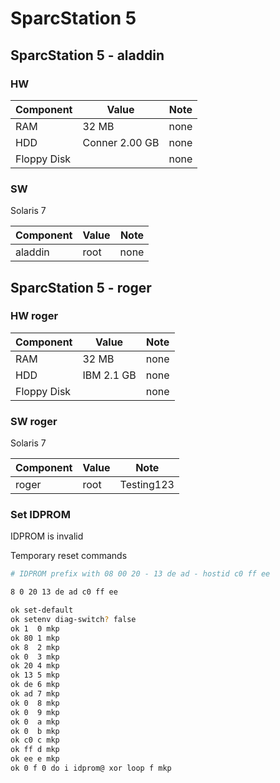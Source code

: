 # SparcStation 5

## SparcStation 5 - aladdin

### HW

| Component   | Value                 | Note         |
| ----------- | --------------------- | :----------: |
| RAM         | 32 MB                 | none         |
| HDD         | Conner 2.00 GB        | none         |
| Floppy Disk |                       | none         |

### SW

Solaris 7

| Component   | Value                 | Note         |
| ----------- | --------------------- | :----------: |
| aladdin     | root                  | none         |

## SparcStation 5 - roger

### HW roger

| Component   | Value                 | Note         |
| ----------- | --------------------- | :----------: |
| RAM         | 32 MB                 | none         |
| HDD         | IBM 2.1 GB            | none         |
| Floppy Disk |                       | none         |

### SW roger

Solaris 7

| Component   | Value                 | Note         |
| ----------- | --------------------- | :----------: |
| roger       | root                  | Testing123   |

### Set IDPROM

IDPROM is invalid

Temporary reset commands

```sh
# IDPROM prefix with 08 00 20 - 13 de ad - hostid c0 ff ee

8 0 20 13 de ad c0 ff ee
```

```sh
ok set-default
ok setenv diag-switch? false
ok 1  0 mkp
ok 80 1 mkp
ok 8  2 mkp
ok 0  3 mkp
ok 20 4 mkp
ok 13 5 mkp 
ok de 6 mkp 
ok ad 7 mkp 
ok 0  8 mkp 
ok 0  9 mkp 
ok 0  a mkp 
ok 0  b mkp 
ok c0 c mkp 
ok ff d mkp 
ok ee e mkp 
ok 0 f 0 do i idprom@ xor loop f mkp
```
